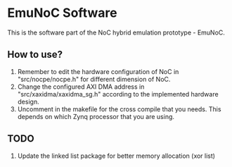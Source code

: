 # EmuNoC Software
This is the software part of the NoC hybrid emulation prototype - EmuNoC.

## How to use?
1. Remember to edit the hardware configuration of NoC in "src/nocpe/nocpe.h" for different dimension of NoC.
2. Change the configured AXI DMA address in "src/xaxidma/xaxidma_sg.h" according to the implemented hardware design.
3. Uncomment in the makefile for the cross compile that you needs. This depends on which Zynq processor that you are using.

## TODO
1. Update the linked list package for better memory allocation (xor list)